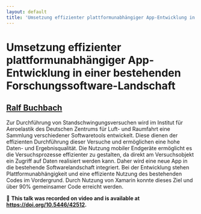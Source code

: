 ```yaml
---
layout: default
title: 'Umsetzung effizienter plattformunabhängiger App-Entwicklung in einer bestehenden Forschungssoftware-Landschaft'
---
```


# Umsetzung effizienter plattformunabhängiger App-Entwicklung in einer bestehenden Forschungssoftware-Landschaft

## [Ralf Buchbach](../../speaker/A7EGGZ/)

Zur Durchführung von Standschwingungsversuchen wird im Institut für Aeroelastik des Deutschen Zentrums für Luft- und Raumfahrt eine Sammlung verschiedener Softwaretools entwickelt. Diese dienen der effizienten Durchführung dieser Versuche und ermöglichen eine hohe Daten- und Ergebnisqualität. Die Nutzung mobiler Endgeräte ermöglicht es die Versuchsprozesse effizienter zu gestalten, da direkt am Versuchsobjekt ein Zugriff auf Daten realisiert werden kann. Daher wird eine neue App in die bestehende Softwarelandschaft integriert. Bei der Entwicklung stehen Plattformunabhängigkeit und eine effiziente Nutzung des bestehenden Codes im Vordergrund. Durch Nutzung von Xamarin konnte dieses Ziel und über 90% gemeinsamer Code erreicht werden.

🎥 **This talk was recorded on video and is available at <https://doi.org/10.5446/42512>.**